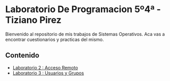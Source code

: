 # Laboratorio De Programacion 5º4ª - Tiziano Pirez

Bienvenido al repositorio de mis trabajos de Sistemas Operativos. Aca vas a encontrar cuestionarios y practicas del mismo.

## Contenido

- [Laboratorio 2 : Acceso Remoto](/Laboratorio.2)
- [Laboratorio 3 : Usuarios y Grupos](/Laboratorio.3)
